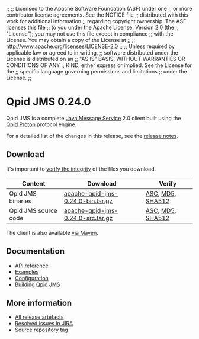 ;;
;; Licensed to the Apache Software Foundation (ASF) under one
;; or more contributor license agreements.  See the NOTICE file
;; distributed with this work for additional information
;; regarding copyright ownership.  The ASF licenses this file
;; to you under the Apache License, Version 2.0 (the
;; "License"); you may not use this file except in compliance
;; with the License.  You may obtain a copy of the License at
;;
;;   http://www.apache.org/licenses/LICENSE-2.0
;;
;; Unless required by applicable law or agreed to in writing,
;; software distributed under the License is distributed on an
;; "AS IS" BASIS, WITHOUT WARRANTIES OR CONDITIONS OF ANY
;; KIND, either express or implied.  See the License for the
;; specific language governing permissions and limitations
;; under the License.
;;

# Qpid JMS 0.24.0

Qpid JMS is a complete [Java Message Service][jms] 2.0 client built
using the [Qpid Proton]({{site_url}}/proton/index.html) protocol engine.

For a detailed list of the changes in this release, see the [release
notes](release-notes.html).

[jms]: http://en.wikipedia.org/wiki/Java_Message_Service

## Download

It's important to [verify the
integrity]({{site_url}}/download.html#verify-what-you-download) of the
files you download.

| Content | Download | Verify |
|---------|----------|--------|
| Qpid JMS binaries | [apache-qpid-jms-0.24.0-bin.tar.gz](http://archive.apache.org/dist/qpid/jms/0.24.0/apache-qpid-jms-0.24.0-bin.tar.gz) | [ASC](https://archive.apache.org/dist/qpid/jms/0.24.0/apache-qpid-jms-0.24.0-bin.tar.gz.asc), [MD5](https://archive.apache.org/dist/qpid/jms/0.24.0/apache-qpid-jms-0.24.0-bin.tar.gz.md5), [SHA512](https://archive.apache.org/dist/qpid/jms/0.24.0/apache-qpid-jms-0.24.0-bin.tar.gz.sha) |
| Qpid JMS source code | [apache-qpid-jms-0.24.0-src.tar.gz](http://archive.apache.org/dist/qpid/jms/0.24.0/apache-qpid-jms-0.24.0-src.tar.gz) | [ASC](https://archive.apache.org/dist/qpid/jms/0.24.0/apache-qpid-jms-0.24.0-src.tar.gz.asc), [MD5](https://archive.apache.org/dist/qpid/jms/0.24.0/apache-qpid-jms-0.24.0-src.tar.gz.md5), [SHA512](https://archive.apache.org/dist/qpid/jms/0.24.0/apache-qpid-jms-0.24.0-src.tar.gz.sha) |

The client is also available [via Maven]({{site_url}}/maven.html).

## Documentation


<div class="two-column" markdown="1">

 - [API reference](http://docs.oracle.com/javaee/7/api/javax/jms/package-summary.html)
 - [Examples](https://github.com/apache/qpid-jms/tree/0.24.0/qpid-jms-examples)
 - [Configuration](docs/index.html)
 - [Building Qpid JMS](building.html)

</div>


## More information

 - [All release artefacts](http://archive.apache.org/dist/qpid/jms/0.24.0)
 - [Resolved issues in JIRA](https://issues.apache.org/jira/issues/?jql=project+%3D+QPIDJMS+AND+fixVersion+%3D+%270.24.0%27+AND+resolution+%3D+%27fixed%27+ORDER+BY+priority+DESC)
 - [Source repository tag](https://gitbox.apache.org/repos/asf/qpid-jms.git/tree/refs/tags/0.24.0)

<script type="text/javascript">
  _deferredFunctions.push(function() {
      if ("0.24.0" === "{{current_jms_release}}") {
          _modifyCurrentReleaseLinks();
      }
  });
</script>